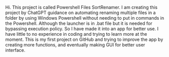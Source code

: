 Hi. This project is called Powershell Files SortRenamer. I am creating this project by ChatGPT guidance on automating renaming multiple files in a folder by using Windows Powershell without needing to put in commands in the Powershell. Although the launcher is in .bat file but it is needed for bypassing execution policy. So I have made it into an app for better use. I have little to no experience in coding and trying to learn more at the moment. This is my first project on GitHub and trying to improve the app by creating more functions, and eventually making GUI for better user interface. 

